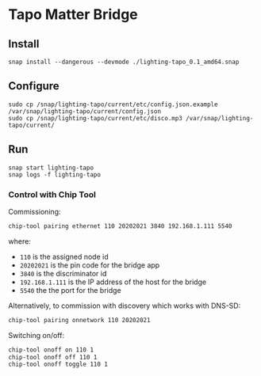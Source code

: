 # Tapo Matter Bridge

## Install
```
snap install --dangerous --devmode ./lighting-tapo_0.1_amd64.snap
```

## Configure
```
sudo cp /snap/lighting-tapo/current/etc/config.json.example /var/snap/lighting-tapo/current/config.json
sudo cp /snap/lighting-tapo/current/etc/disco.mp3 /var/snap/lighting-tapo/current/
```

## Run
```
snap start lighting-tapo
snap logs -f lighting-tapo
```


### Control with Chip Tool

Commissioning:

```bash
chip-tool pairing ethernet 110 20202021 3840 192.168.1.111 5540
```

where:

-   `110` is the assigned node id
-   `20202021` is the pin code for the bridge app
-   `3840` is the discriminator id
-   `192.168.1.111` is the IP address of the host for the bridge
-   `5540` the the port for the bridge

Alternatively, to commission with discovery which works with DNS-SD:

```bash
chip-tool pairing onnetwork 110 20202021
```

Switching on/off:

```bash
chip-tool onoff on 110 1
chip-tool onoff off 110 1
chip-tool onoff toggle 110 1
```
